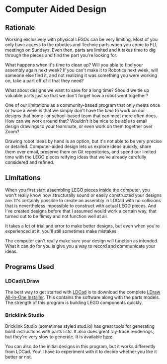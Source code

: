 # Computer Aided Design

## Rationale

Working exclusively with physical LEGOs can be very limiting. Most of you only have access to the robotics and Technic parts when you come to FLL meetings on Sundays. Even then, parts are limited and it takes time to dig through the pieces and find the part you're looking for.

What happens when it's time to clean up? Will you able to find your assembly again next week? If you can't make it to Robotics next week, will someone else find it, and not realizing it was something you were working on, take a part off of it that they need?

What about designs we want to save for a long time? Should we tie up valuable parts just so that we don't forget how a robot went together?

One of our limitations as a community-based program that only meets once or twice a week is that we simply don't have the _time_ to work on our designs that home- or school-based team that can meet more often does. How can we work around that? Wouldn't it be nice to be able to email design drawings to your teammate, or even work on them together over Zoom?

Drawing robot ideas by hand is an option, but it's not able to be very precise or detailed. Computer-aided design lets us explore ideas quickly, share them over email, preserve them on Git repositories, and spend our limited time with the LEGO pieces reifying ideas that we've already carefully considered and refined.

## Limitations

When you first start assembling LEGO pieces inside the computer, you won't really know how structurally sound or easily constructed your designs are. It's certainly possible to create an assembly in LDCad with no collisions that is nevertheless impossible to construct with actual LEGO pieces. And I've created designs before that I assumed would work a certain way, that turned out to be flimsy and not function well at all.

It takes a lot of trial and error to make better designs, but even when you're experienced at it, you'll still sometimes make mistakes.

The computer can't really make sure your design will function as intended. What it can do for you is give you a way to record and communicate your ideas.

## Programs Used

### LDCad/LDraw

The best way to get started with [LDCad](http://www.melkert.net/LDCad) is to download the complete [LDraw All-In-One Installer](https://www.ldraw.org/article/104.html). This contains the software along with the parts models. The strength of this program is building LEGO components quickly.

### Bricklink Studio

Bricklink Studio (sometimes styled stud.io) has great tools for generating build instructions with parts lists. It also does great ray-trace renderings, but they're very slow to generate. It is available [here](https://www.bricklink.com/v3/studio/download.page).

You can also do the initial designs in this program, but it works differently from LDCad. You'll have to experiment with it to decide whether you like it better or not.